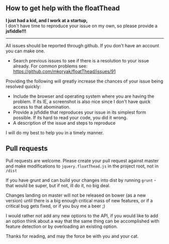 How to get help with the floatThead
------------
**I just had a kid, and I work at a startup,**  
I don't have time to reproduce your issue on my own, so please provide a **jsfiddle!!!**

----
All issues should be reported through github. If you don't have an account you can make one.  
 - Search previous issues to see if there is a resolution to your issue already. For common problems see: https://github.com/mkoryak/floatThead/issues/91
 
Providing the following will greatly increase the chances of your issue being resolved quickly:
 - Include the browser and operating system where you are having the problem. If its IE, a screenshot is also nice since I don't have quick access to that abomination.
 - Provide a jsfiddle that reproduces your issue in its simplest form possible. If its hard to read your code, you did it wrong.
 - A description of the issue and steps to reproduce
 
I will do my best to help you in a timely manner.

Pull requests
-----

Pull requests are welcome. Please create your pull request against master and make modifications to `jquery.floatThead.js` 
in the project root, not in `/dist`  

If you have grunt and can build your changes into dist by running `grunt` - that would be super, but if not, ill do it, no big deal.  

Changes landing on master will not be released on bower (as a new version) until there is a big enough critical mass of new features, or if 
a critical bug gets fixed, or if you buy me a beer ;)  

I would rather not add any new options to the API, if you would like to add an option think about a way that the same thing can be accomplished with feature detection or by overloading an existing option.  

Thanks for reading, and may the force be with you and your cat.

